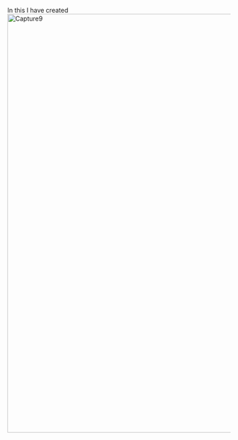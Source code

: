 In this I have created <img width="947" alt="Capture9" src="https://user-images.githubusercontent.com/105621991/169003310-44315c31-bab4-4950-a0fe-fa70730fff72.PNG">

